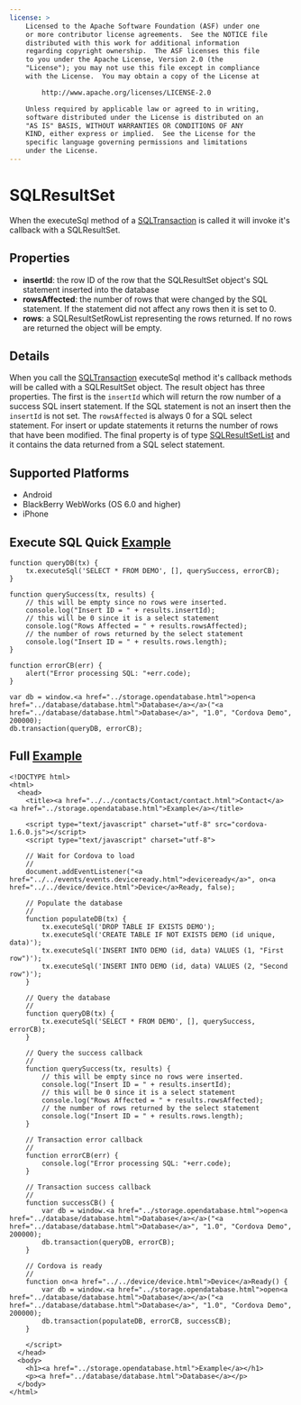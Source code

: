 ```yaml
---
license: >
    Licensed to the Apache Software Foundation (ASF) under one
    or more contributor license agreements.  See the NOTICE file
    distributed with this work for additional information
    regarding copyright ownership.  The ASF licenses this file
    to you under the Apache License, Version 2.0 (the
    "License"); you may not use this file except in compliance
    with the License.  You may obtain a copy of the License at

        http://www.apache.org/licenses/LICENSE-2.0

    Unless required by applicable law or agreed to in writing,
    software distributed under the License is distributed on an
    "AS IS" BASIS, WITHOUT WARRANTIES OR CONDITIONS OF ANY
    KIND, either express or implied.  See the License for the
    specific language governing permissions and limitations
    under the License.
---
```


SQLResultSet
=======

When the executeSql method of a <a href="../sqltransaction/sqltransaction.html">SQLTransaction</a> is called it will invoke it's callback with a SQLResultSet.

Properties
-------

- __insertId__: the row ID of the row that the SQLResultSet object's SQL statement inserted into the database
- __rowsAffected__: the number of rows that were changed by the SQL statement.  If the statement did not affect any rows then it is set to 0. 
- __rows__: a SQLResultSetRowList representing the rows returned.  If no rows are returned the object will be empty.

Details
-------

When you call the <a href="../sqltransaction/sqltransaction.html">SQLTransaction</a> executeSql method it's callback methods will be called with a SQLResultSet object.  The result object has three properties.  The first is the `insertId` which will return the row number of a success SQL insert statement.  If the SQL statement is not an insert then the `insertId` is not set.  The `rowsAffected` is always 0 for a SQL select statement.  For insert or update statements it returns the number of rows that have been modified.  The final property is of type <a href="../sqlresultsetlist/sqlresultsetlist.html">SQLResultSetList</a> and it contains the data returned from a SQL select statement.

Supported Platforms
-------------------

- Android
- BlackBerry WebWorks (OS 6.0 and higher)
- iPhone

Execute SQL Quick <a href="../storage.opendatabase.html">Example</a>
------------------

	function queryDB(tx) {
		tx.executeSql('SELECT * FROM DEMO', [], querySuccess, errorCB);
	}

	function querySuccess(tx, results) {
		// this will be empty since no rows were inserted.
		console.log("Insert ID = " + results.insertId);
		// this will be 0 since it is a select statement
		console.log("Rows Affected = " + results.rowsAffected);
		// the number of rows returned by the select statement
		console.log("Insert ID = " + results.rows.length);
	}
	
	function errorCB(err) {
		alert("Error processing SQL: "+err.code);
	}
	
	var db = window.<a href="../storage.opendatabase.html">open<a href="../database/database.html">Database</a></a>("<a href="../database/database.html">Database</a>", "1.0", "Cordova Demo", 200000);
	db.transaction(queryDB, errorCB);

Full <a href="../storage.opendatabase.html">Example</a>
------------

    <!DOCTYPE html>
    <html>
      <head>
        <title><a href="../../contacts/Contact/contact.html">Contact</a> <a href="../storage.opendatabase.html">Example</a></title>

        <script type="text/javascript" charset="utf-8" src="cordova-1.6.0.js"></script>
        <script type="text/javascript" charset="utf-8">

        // Wait for Cordova to load
        //
        document.addEventListener("<a href="../../events/events.deviceready.html">deviceready</a>", on<a href="../../device/device.html">Device</a>Ready, false);

		// Populate the database 
		//
		function populateDB(tx) {
			tx.executeSql('DROP TABLE IF EXISTS DEMO');
			tx.executeSql('CREATE TABLE IF NOT EXISTS DEMO (id unique, data)');
			tx.executeSql('INSERT INTO DEMO (id, data) VALUES (1, "First row")');
			tx.executeSql('INSERT INTO DEMO (id, data) VALUES (2, "Second row")');
		}

		// Query the database
		//
		function queryDB(tx) {
			tx.executeSql('SELECT * FROM DEMO', [], querySuccess, errorCB);
		}

		// Query the success callback
		//
		function querySuccess(tx, results) {
			// this will be empty since no rows were inserted.
			console.log("Insert ID = " + results.insertId);
			// this will be 0 since it is a select statement
			console.log("Rows Affected = " + results.rowsAffected);
			// the number of rows returned by the select statement
			console.log("Insert ID = " + results.rows.length);
		}

		// Transaction error callback
		//
		function errorCB(err) {
			console.log("Error processing SQL: "+err.code);
		}

		// Transaction success callback
		//
		function successCB() {
			var db = window.<a href="../storage.opendatabase.html">open<a href="../database/database.html">Database</a></a>("<a href="../database/database.html">Database</a>", "1.0", "Cordova Demo", 200000);
			db.transaction(queryDB, errorCB);
		}

		// Cordova is ready
		//
		function on<a href="../../device/device.html">Device</a>Ready() {
			var db = window.<a href="../storage.opendatabase.html">open<a href="../database/database.html">Database</a></a>("<a href="../database/database.html">Database</a>", "1.0", "Cordova Demo", 200000);
			db.transaction(populateDB, errorCB, successCB);
		}
	
        </script>
      </head>
      <body>
        <h1><a href="../storage.opendatabase.html">Example</a></h1>
        <p><a href="../database/database.html">Database</a></p>
      </body>
    </html>

